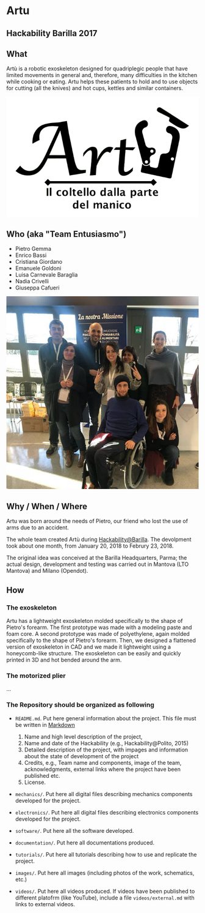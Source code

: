 # Artu
## Hackability Barilla 2017

## What
Artù is a robotic exoskeleton designed for quadriplegic people that have limited movements in general and, therefore, many difficulties in the kitchen while cooking or eating. Artu helps these patients to hold and to use objects for cutting (all the knives) and hot cups, kettles and similar containers.

![Hackability Logo](images/logo.png)

## Who (aka "Team Entusiasmo")

* Pietro Gemma
* Enrico Bassi
* Cristiana Giordano
* Emanuele Goldoni
* Luisa Carnevale Baraglia
* Nadia Crivelli
* Giuseppa Cafueri

![Hackability Logo](images/team.jpg)

## Why / When / Where

Artu was born around the needs of Pietro, our friend who lost the use of arms due to an accident.

The whole team created Artù during [Hackability@Barilla](http://www.hackability.it/hackabilitybarilla/). The devolpment took about one month, from January 20, 2018 to Februry 23, 2018.

The original idea was conceived at the Barilla Headquarters, Parma; the actual design, development and testing was carried out in Mantova (LTO Mantova) and Milano (Opendot).

## How

### The exoskeleton

Artu has a lightweight exoskeleton molded specifically to the shape of Pietro's forearm.
The first prototype was made with a modeling paste and foam core. A second prototype was made of polyethylene, again molded specifically to the shape of Pietro's forearm.
Then, we designed a flattened version of exoskeleton in CAD and we made it lightweight using a honeycomb-like structure. The exoskeleton can be easily and quickly printed in 3D and hot bended around the arm.

### The motorized plier

...

### The Repository should be organized as following

 - `README.md`. Put here general information about the project. This file must be written in [Markdown]()
    1. Name and high level description of the project,
    2. Name and date of the Hackability (e.g., Hackability@Polito, 2015)
    3. Detailed description of the project, with impages and information about the state of development of the project
    4. Credits, e.g., Team name and components, image of the team, acknowledgments, external links where the project have been published etc.
    5. License.

- `mechanics/`. Put here all digital files describing mechanics components developed for the project.
- `electronics/`.  Put here all digital files describing electronics components developed for the project.
- `software/`. Put here all the software developed.
- `documentation/`. Put here all documentations produced. 
- `tutorials/`. Put here all tutorials describing how to use and replicate the project.
- `images/`. Put here all images (including photos of the work, schematics, etc.)
- `videos/`. Put here all videos produced. If videos have been published to different platofrm (like YouTube), include a file `videos/external.md` with links to external videos.
